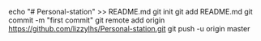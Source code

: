 
echo "# Personal-station" >> README.md
git init
git add README.md
git commit -m "first commit"
git remote add origin https://github.com/lizzylhs/Personal-station.git
git push -u origin master
